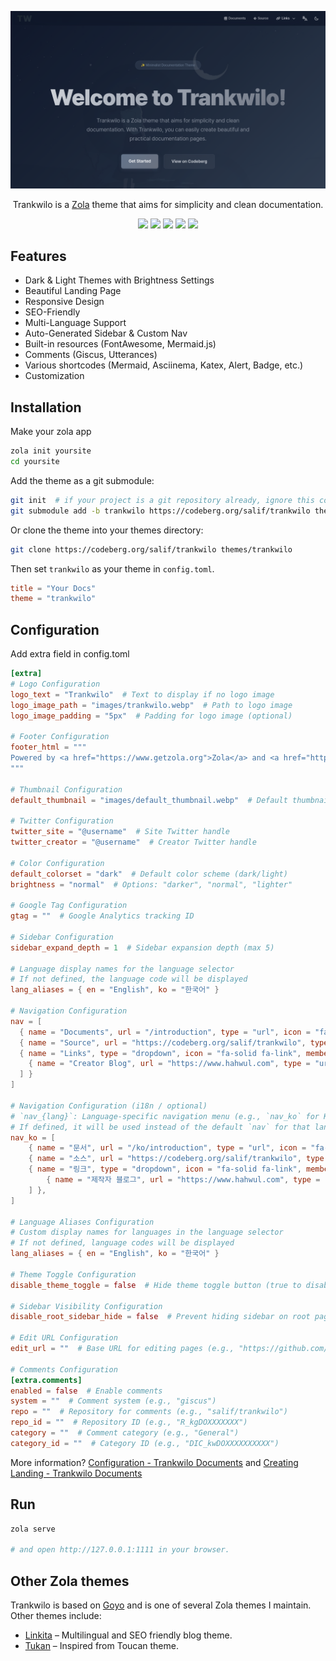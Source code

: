 ![](./screenshot.png)

<div align="center">
  <p>Trankwilo is a <a href="https://www.getzola.org/">Zola</a> theme that aims for simplicity and clean documentation.</p>
</div>

<p align="center">
  <a href="https://salif.github.io/zola-themes-collection/demo/trankwilo/"><img src="https://img.shields.io/badge/DOCUMENTS-000000?style=for-the-badge&labelColor=000000"></a>
  <a href="https://codeberg.org/salif/trankwilo/src/branch/trankwilo/CONTRIBUTING.md"><img src="https://img.shields.io/badge/CONTRIBUTIONS-WELCOME-000000?style=for-the-badge&labelColor=000000"></a>
  <a href="https://www.getzola.org/"><img src="https://img.shields.io/badge/Zola-000000?style=for-the-badge&logo=zola&logoColor=white"></a>
  <a href="https://tailwindcss.com"><img src="https://img.shields.io/badge/TailwindCSS-000000?style=for-the-badge&logo=tailwindcss&logoColor=white"></a>
  <a href="https://daisyui.com"><img src="https://img.shields.io/badge/DaisyUI-000000?style=for-the-badge&logo=daisyui&logoColor=white"></a>
</p>

## Features

- Dark & Light Themes with Brightness Settings
- Beautiful Landing Page
- Responsive Design
- SEO-Friendly
- Multi-Language Support
- Auto-Generated Sidebar & Custom Nav
- Built-in resources (FontAwesome, Mermaid.js)
- Comments (Giscus, Utterances)
- Various shortcodes (Mermaid, Asciinema, Katex, Alert, Badge, etc.)
- Customization

## Installation

Make your zola app

```bash
zola init yoursite
cd yoursite
```

Add the theme as a git submodule:

```bash
git init  # if your project is a git repository already, ignore this command
git submodule add -b trankwilo https://codeberg.org/salif/trankwilo themes/trankwilo
```

Or clone the theme into your themes directory:

```bash
git clone https://codeberg.org/salif/trankwilo themes/trankwilo
```

Then set `trankwilo` as your theme in `config.toml`.

```toml
title = "Your Docs"
theme = "trankwilo"
```

## Configuration

Add extra field in config.toml

```toml
[extra]
# Logo Configuration
logo_text = "Trankwilo"  # Text to display if no logo image
logo_image_path = "images/trankwilo.webp"  # Path to logo image
logo_image_padding = "5px"  # Padding for logo image (optional)

# Footer Configuration
footer_html = """
Powered by <a href="https://www.getzola.org">Zola</a> and <a href="https://codeberg.org/salif/trankwilo">Trankwilo</a>
"""

# Thumbnail Configuration
default_thumbnail = "images/default_thumbnail.webp"  # Default thumbnail image path

# Twitter Configuration
twitter_site = "@username"  # Site Twitter handle
twitter_creator = "@username"  # Creator Twitter handle

# Color Configuration
default_colorset = "dark"  # Default color scheme (dark/light)
brightness = "normal"  # Options: "darker", "normal", "lighter"

# Google Tag Configuration
gtag = ""  # Google Analytics tracking ID

# Sidebar Configuration
sidebar_expand_depth = 1  # Sidebar expansion depth (max 5)

# Language display names for the language selector
# If not defined, the language code will be displayed
lang_aliases = { en = "English", ko = "한국어" }

# Navigation Configuration
nav = [
  { name = "Documents", url = "/introduction", type = "url", icon = "fa-solid fa-book" },
  { name = "Source", url = "https://codeberg.org/salif/trankwilo", type = "url", icon = "fa-brands fa-git-alt" },
  { name = "Links", type = "dropdown", icon = "fa-solid fa-link", members = [
    { name = "Creator Blog", url = "https://www.hahwul.com", type = "url", icon = "fa-solid fa-fire-flame-curved" }
  ] }
]

# Navigation Configuration (i18n / optional)
# `nav_{lang}`: Language-specific navigation menu (e.g., `nav_ko` for Korean).
# If defined, it will be used instead of the default `nav` for that language.
nav_ko = [
    { name = "문서", url = "/ko/introduction", type = "url", icon = "fa-solid fa-book" },
    { name = "소스", url = "https://codeberg.org/salif/trankwilo", type = "url", icon = "fa-brands fa-git-alt" },
    { name = "링크", type = "dropdown", icon = "fa-solid fa-link", members = [
        { name = "제작자 블로그", url = "https://www.hahwul.com", type = "url", icon = "fa-solid fa-fire-flame-curved" },
    ] },
]

# Language Aliases Configuration
# Custom display names for languages in the language selector
# If not defined, language codes will be displayed
lang_aliases = { en = "English", ko = "한국어" }

# Theme Toggle Configuration
disable_theme_toggle = false  # Hide theme toggle button (true to disable)

# Sidebar Visibility Configuration
disable_root_sidebar_hide = false  # Prevent hiding sidebar on root page

# Edit URL Configuration
edit_url = ""  # Base URL for editing pages (e.g., "https://github.com/user/repo/edit/main")

# Comments Configuration
[extra.comments]
enabled = false  # Enable comments
system = ""  # Comment system (e.g., "giscus")
repo = ""  # Repository for comments (e.g., "salif/trankwilo")
repo_id = ""  # Repository ID (e.g., "R_kgDOXXXXXXX")
category = ""  # Comment category (e.g., "General")
category_id = ""  # Category ID (e.g., "DIC_kwDOXXXXXXXXXX")
```

More information? [Configuration - Trankwilo Documents](https://salif.github.io/zola-themes-collection/demo/trankwilo/get_started/configuration/) and [Creating Landing - Trankwilo Documents](https://salif.github.io/zola-themes-collection/demo/trankwilo/get_started/creating-landing/)

## Run

```bash
zola serve

# and open http://127.0.0.1:1111 in your browser.
```

## Other Zola themes

Trankwilo is based on [Goyo](https://github.com/hahwul/goyo) and is one of several Zola themes I maintain. Other themes include:

- [Linkita](https://codeberg.org/salif/linkita) – Multilingual and SEO friendly blog theme.
- [Tukan](https://codeberg.org/salif/tukan) – Inspired from Toucan theme.
